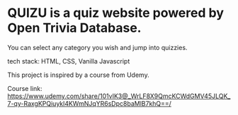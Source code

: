 # QUIZU is a quiz website powered by Open Trivia Database.

You can select any category you wish and jump into quizzies.

tech stack:
HTML,
CSS,
Vanilla Javascript

This project is inspired by a course from Udemy.

Course link: https://www.udemy.com/share/101vIK3@_WrLF8X9QmcKCWdGMV45JLQK_7-qy-RaxgKPQiuykl4KWmNJqYR6sDpc8baMlB7khQ==/